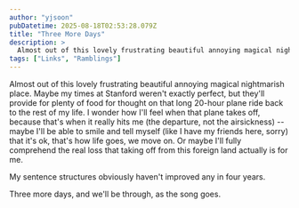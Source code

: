 ```yaml
---
author: "yjsoon"
pubDatetime: 2025-08-18T02:53:28.079Z
title: "Three More Days"
description: >
  Almost out of this lovely frustrating beautiful annoying magical nightmarish place. Maybe my times at Stanford weren't exactly perfect, but they'll pr...
tags: ["Links", "Ramblings"]
---
```






Almost out of this lovely frustrating beautiful annoying magical nightmarish place. Maybe my times at Stanford weren't exactly perfect, but they'll provide for plenty of food for thought on that long 20-hour plane ride back to the rest of my life. I wonder how I'll feel when that plane takes off, because that's when it really hits me (the departure, not the airsickness) -- maybe I'll be able to smile and tell myself (like I have my friends here, sorry) that it's ok, that's how life goes, we move on. Or maybe I'll fully comprehend the real loss that taking off from this foreign land actually is for me.  
  
My sentence structures obviously haven't improved any in four years.  
  
Three more days, and we'll be through, as the song goes.
